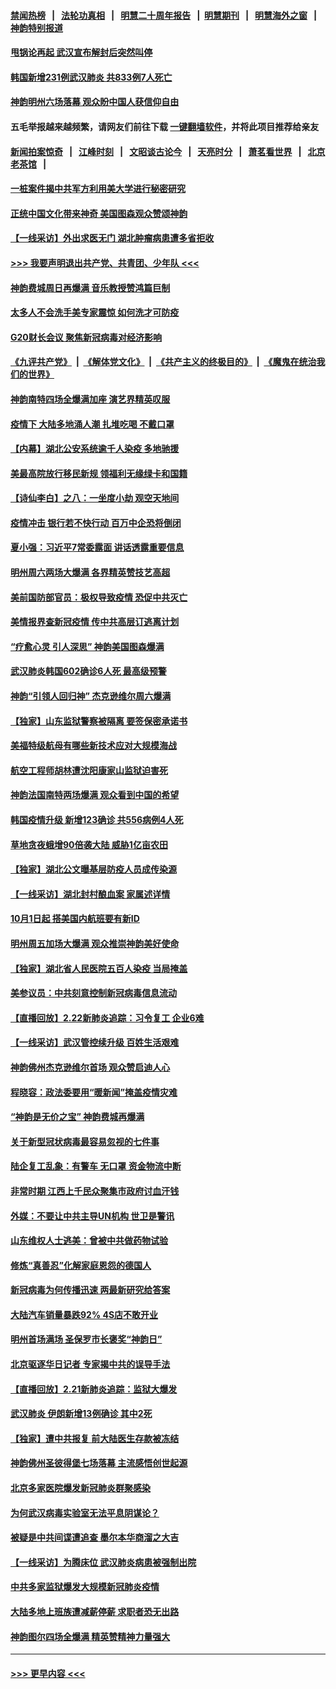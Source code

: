 #### [禁闻热榜](热点新闻.md?=0)  &nbsp;&nbsp;|&nbsp;&nbsp; [法轮功真相](https://github.com/gfw-breaker/truth/blob/master/README.md?=0) &nbsp;&nbsp;|&nbsp;&nbsp; [明慧二十周年报告](https://github.com/gfw-breaker/mh-reports/blob/master/README.md?=0) &nbsp;&nbsp;|&nbsp;&nbsp;[明慧期刊](https://github.com/gfw-breaker/mh-qikan) &nbsp;&nbsp;|&nbsp;&nbsp; [明慧海外之窗](https://github.com/gfw-breaker/mh-news/blob/master/README.md?=0) &nbsp;&nbsp;|&nbsp;&nbsp; [神韵特别报道](https://github.com/gfw-breaker/mh-news/blob/master/shenyun.md?=0)
#### [甩锅论再起 武汉宣布解封后突然叫停](../pages/nf4514/n11891989.md?t=02242202) 
#### [韩国新增231例武汉肺炎 共833例7人死亡](../pages/nf4514/n11891919.md?t=02242202) 
#### [神韵明州六场落幕 观众盼中国人获信仰自由](../pages/nf4514/n11891826.md?t=02242202) 
#### 五毛举报越来越频繁，请网友们前往下载 [一键翻墙软件](https://github.com/gfw-breaker/ssr-accounts)，并将此项目推荐给亲友
#### [新闻拍案惊奇](https://github.com/gfw-breaker/banned-news/blob/master/pages/link4.md) &nbsp;&nbsp;|&nbsp;&nbsp; [江峰时刻](https://github.com/gfw-breaker/banned-news/blob/master/pages/link4.md) &nbsp;&nbsp;|&nbsp;&nbsp; [文昭谈古论今](https://github.com/gfw-breaker/banned-news/blob/master/pages/link4.md) &nbsp;&nbsp;|&nbsp;&nbsp; [天亮时分](https://github.com/gfw-breaker/banned-news/blob/master/pages/link4.md) &nbsp;&nbsp;|&nbsp;&nbsp; [萧茗看世界](https://github.com/gfw-breaker/banned-news/blob/master/pages/link4.md) &nbsp;&nbsp;|&nbsp;&nbsp; [北京老茶馆](https://github.com/gfw-breaker/banned-news/blob/master/pages/link4.md) &nbsp;&nbsp;|&nbsp;&nbsp; 
#### [一桩案件揭中共军方利用美大学进行秘密研究](../pages/nf4514/n11891206.md?t=02242202) 
#### [正统中国文化带来神奇 美国图森观众赞颂神韵](../pages/nf4514/n11891434.md?t=02242202) 
#### [【一线采访】外出求医无门 湖北肿瘤病患遭多省拒收](../pages/nf4514/n11891119.md?t=02242202) 
#### [>>> 我要声明退出共产党、共青团、少年队 <<<](https://github.com/begood0513/goodnews/blob/master/quit/letter.md) 
#### [神韵费城周日再爆满 音乐教授赞鸿篇巨制](../pages/nf4514/n11890995.md?t=02242202) 
#### [太多人不会洗手美专家震惊 如何洗才可防疫](../pages/nf4514/n11875866.md?t=02242202) 
#### [G20财长会议 聚焦新冠病毒对经济影响](../pages/nf4514/n11890400.md?t=02242202) 
#### [《九评共产党》](https://github.com/begood0513/9ping.md/blob/master/README.md) &nbsp;|&nbsp; [《解体党文化》](../../../../jtdwh.md/blob/master/README.md)  &nbsp;|&nbsp; [《共产主义的终极目的》](../../../../gczydzjmd.md/blob/master/README.md) &nbsp;|&nbsp; [《魔鬼在统治我们的世界》](../../../../mgztzwmdsj.md/blob/master/README.md) 
#### [神韵南特四场全爆满加座 演艺界精英叹服](../pages/nf4514/n11890586.md?t=02242202) 
#### [疫情下 大陆多地涌人潮 扎堆吃喝 不戴口罩](../pages/nf4514/n11890199.md?t=02242202) 
#### [【内幕】湖北公安系统逾千人染疫 多地驰援](../pages/nf4514/n11888526.md?t=02242202) 
#### [美最高院放行移民新规 领福利无缘绿卡和国籍](../pages/nf4514/n11889500.md?t=02242202) 
#### [【诗仙李白】之八：一坐度小劫 观空天地间](../pages/nf4514/n11880859.md?t=02242202) 
#### [疫情冲击 银行若不快行动 百万中企恐将倒闭](../pages/nf4514/n11890255.md?t=02242202) 
#### [夏小强：习近平7常委露面 讲话透露重要信息](../pages/nf4514/n11890133.md?t=02242202) 
#### [明州周六两场大爆满 各界精英赞技艺高超](../pages/nf4514/n11890029.md?t=02242202) 
#### [美前国防部官员：极权导致疫情 恐促中共灭亡](../pages/nf4514/n11889092.md?t=02242202) 
#### [美情报界查新冠疫情 传中共高层订逃离计划](../pages/nf4514/n11888161.md?t=02242202) 
#### [“疗愈心灵 引人深思” 神韵美国图森爆满](../pages/nf4514/n11889889.md?t=02242202) 
#### [武汉肺炎韩国602确诊6人死 最高级预警](../pages/nf4514/n11889715.md?t=02242202) 
#### [神韵“引领人回归神” 杰克逊维尔周六爆满](../pages/nf4514/n11889630.md?t=02242202) 
#### [【独家】山东监狱警察被隔离 要签保密承诺书](../pages/nf4514/n11889454.md?t=02242202) 
#### [美福特级航母有哪些新技术应对大规模海战](../pages/nf4514/n11882087.md?t=02242202) 
#### [航空工程师胡林遭沈阳康家山监狱迫害死](../pages/nf4514/n11888407.md?t=02242202) 
#### [神韵法国南特两场爆满 观众看到中国的希望](../pages/nf4514/n11888918.md?t=02242202) 
#### [韩国疫情升级 新增123确诊 共556病例4人死](../pages/nf4514/n11888882.md?t=02242202) 
#### [草地贪夜蛾增90倍袭大陆 威胁1亿亩农田](../pages/nf4514/n11888493.md?t=02242202) 
#### [【独家】湖北公文曝基层防疫人员成传染源](../pages/nf4514/n11887125.md?t=02242202) 
#### [【一线采访】湖北封村酿血案 家属述详情](../pages/nf4514/n11888368.md?t=02242202) 
#### [10月1日起 搭美国内航班要有新ID](../pages/nf4514/n11888243.md?t=02242202) 
#### [明州周五加场大爆满 观众推崇神韵美好使命](../pages/nf4514/n11888062.md?t=02242202) 
#### [【独家】湖北省人民医院五百人染疫 当局掩盖](../pages/nf4514/n11888080.md?t=02242202) 
#### [美参议员：中共刻意控制新冠病毒信息流动](../pages/nf4514/n11887949.md?t=02242202) 
#### [【直播回放】2.22新肺炎追踪：习令复工 企业6难](../pages/nf4514/n11887888.md?t=02242202) 
#### [【一线采访】武汉管控续升级 百姓生活艰难](../pages/nf4514/n11886970.md?t=02242202) 
#### [神韵佛州杰克逊维尔首场 观众赞启迪人心](../pages/nf4514/n11887811.md?t=02242202) 
#### [程晓容：政法委要用“暖新闻”掩盖疫情灾难](../pages/nf4514/n11887567.md?t=02242202) 
#### [“神韵是无价之宝” 神韵费城再爆满](../pages/nf4514/n11887726.md?t=02242202) 
#### [关于新型冠状病毒最容易忽视的七件事](../pages/nf4514/n11886753.md?t=02242202) 
#### [陆企复工乱象：有警车 无口罩 资金物流中断](../pages/nf4514/n11886914.md?t=02242202) 
#### [非常时期 江西上千民众聚集市政府讨血汗钱](../pages/nf4514/n11886708.md?t=02242202) 
#### [外媒：不要让中共主导UN机构 世卫是警讯](../pages/nf4514/n11886401.md?t=02242202) 
#### [山东维权人士逃美：曾被中共做药物试验](../pages/nf4514/n11884557.md?t=02242202) 
#### [修炼“真善忍”化解家庭恩怨的德国人](../pages/nf4514/n11886559.md?t=02242202) 
#### [新冠病毒为何传播迅速 两最新研究给答案](../pages/nf4514/n11886505.md?t=02242202) 
#### [大陆汽车销量暴跌92% 4S店不敢开业](../pages/nf4514/n11886391.md?t=02242202) 
#### [明州首场满场 圣保罗市长褒奖“神韵日”](../pages/nf4514/n11886134.md?t=02242202) 
#### [北京驱逐华日记者 专家揭中共的误导手法](../pages/nf4514/n11886124.md?t=02242202) 
#### [【直播回放】2.21新肺炎追踪：监狱大爆发](../pages/nf4514/n11886081.md?t=02242202) 
#### [武汉肺炎 伊朗新增13例确诊 其中2死](../pages/nf4514/n11885880.md?t=02242202) 
#### [【独家】遭中共报复 前大陆医生存款被冻结](../pages/nf4514/n11884783.md?t=02242202) 
#### [神韵佛州圣彼得堡七场落幕 主流感悟创世起源](../pages/nf4514/n11885432.md?t=02242202) 
#### [北京多家医院爆发新冠肺炎群聚感染](../pages/nf4514/n11884463.md?t=02242202) 
#### [为何武汉病毒实验室无法平息阴谋论？](../pages/nf4514/n11884970.md?t=02242202) 
#### [被疑是中共间谍遭追查 墨尔本华商溜之大吉](../pages/nf4514/n11882036.md?t=02242202) 
#### [【一线采访】为腾床位 武汉肺炎病患被强制出院](../pages/nf4514/n11884399.md?t=02242202) 
#### [中共多家监狱爆发大规模新冠肺炎疫情](../pages/nf4514/n11884649.md?t=02242202) 
#### [大陆多地上班族遭减薪停薪 求职者恐无出路](../pages/nf4514/n11884023.md?t=02242202) 
#### [神韵图尔四场全爆满 精英赞精神力量强大](../pages/nf4514/n11884287.md?t=02242202) 

----
#### [ >>> 更早内容 <<< ](../indexes/nf4514-earlier.md)
